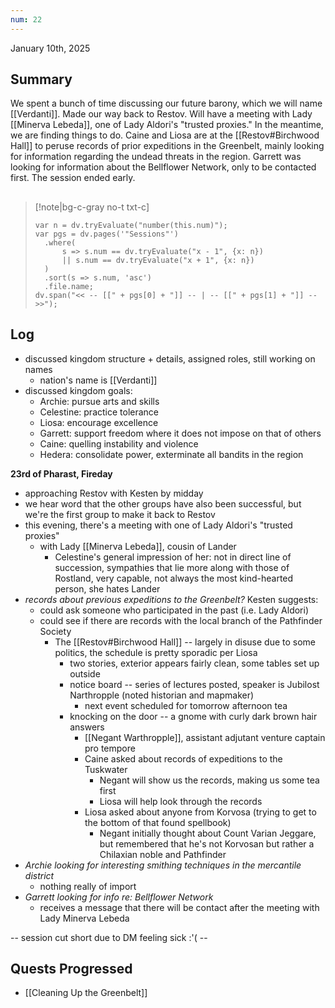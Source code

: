 ```yaml
---
num: 22
---
```

January 10th, 2025

## Summary
We spent a bunch of time discussing our future barony, which we will name [[Verdanti]]. Made our way back to Restov. Will have a meeting with Lady [[Minerva Lebeda]], one of Lady Aldori's "trusted proxies." In the meantime, we are finding things to do. Caine and Liosa are at the [[Restov#Birchwood Hall]] to peruse records of prior expeditions in the Greenbelt, mainly looking for information regarding the undead threats in the region. Garrett was looking for information about the Bellflower Network, only to be contacted first. The session ended early.

##
>[!note|bg-c-gray no-t txt-c]
>```dataviewjs
>var n = dv.tryEvaluate("number(this.num)");
>var pgs = dv.pages('"Sessions"')
>	.where(
>		s => s.num == dv.tryEvaluate("x - 1", {x: n})
>		|| s.num == dv.tryEvaluate("x + 1", {x: n})
>	)
>	.sort(s => s.num, 'asc')
>	.file.name;
>dv.span("<< -- [[" + pgs[0] + "]] -- | -- [[" + pgs[1] + "]] -- >>");
>```

## Log
- discussed kingdom structure + details, assigned roles, still working on names
	- nation's name is [[Verdanti]]
- discussed kingdom goals:
	- Archie: pursue arts and skills
	- Celestine: practice tolerance
	- Liosa: encourage excellence
	- Garrett: support freedom where it does not impose on that of others
	- Caine: quelling instability and violence
	- Hedera: consolidate power, exterminate all bandits in the region

**23rd of Pharast, Fireday**
- approaching Restov with Kesten by midday
- we hear word that the other groups have also been successful, but we're the first group to make it back to Restov
- this evening, there's a meeting with one of Lady Aldori's "trusted proxies"
	- with Lady [[Minerva Lebeda]], cousin of Lander
		- Celestine's general impression of her: not in direct line of succession, sympathies that lie more along with those of Rostland, very capable, not always the most kind-hearted person, she hates Lander
- *records about previous expeditions to the Greenbelt?* Kesten suggests:
	- could ask someone who participated in the past (i.e. Lady Aldori)
	- could see if there are records with the local branch of the Pathfinder Society
		- The [[Restov#Birchwood Hall]] -- largely in disuse due to some politics, the schedule is pretty sporadic per Liosa
			- two stories, exterior appears fairly clean, some tables set up outside
			- notice board -- series of lectures posted, speaker is Jubilost Narthropple (noted historian and mapmaker)
				- next event scheduled for tomorrow afternoon tea
			- knocking on the door -- a gnome with curly dark brown hair answers
				- [[Negant Warthropple]], assistant adjutant venture captain pro tempore
				- Caine asked about records of expeditions to the Tuskwater
					- Negant will show us the records, making us some tea first
					- Liosa will help look through the records
				- Liosa asked about anyone from Korvosa (trying to get to the bottom of that found spellbook)
					- Negant initially thought about Count Varian Jeggare, but remembered that he's not Korvosan but rather a Chilaxian noble and Pathfinder
- *Archie looking for interesting smithing techniques in the mercantile district*
	- nothing really of import
- *Garrett looking for info re: Bellflower Network*
	- receives a message that there will be contact after the meeting with Lady Minerva Lebeda

-- session cut short due to DM feeling sick :'( --

## Quests Progressed
- [[Cleaning Up the Greenbelt]]
